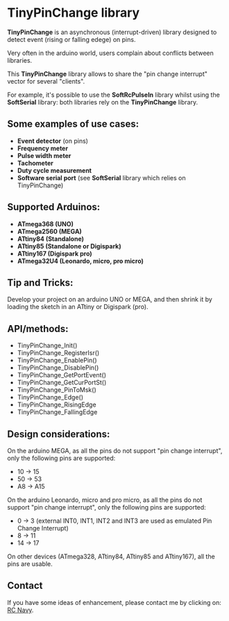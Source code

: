 TinyPinChange library
=====================

**TinyPinChange** is an asynchronous (interrupt-driven) library designed to detect event (rising or falling edege) on pins.

Very often in the arduino world, users complain about conflicts between libraries.

This **TinyPinChange** library allows to share the "pin change interrupt" vector for several "clients".

For example, it's possible to use the **SoftRcPulseIn** library whilst using the **SoftSerial** library: both libraries rely on the **TinyPinChange** library.

Some examples of use cases:
-------------------------
* **Event detector** (on pins)
* **Frequency meter**
* **Pulse width meter**
* **Tachometer**
* **Duty cycle measurement**
* **Software serial port** (see **SoftSerial** library which relies on TinyPinChange)

Supported Arduinos:
------------------
* **ATmega368 (UNO)**
* **ATmega2560 (MEGA)**
* **ATtiny84 (Standalone)**
* **ATtiny85 (Standalone or Digispark)**
* **ATtiny167 (Digispark pro)**
* **ATmega32U4 (Leonardo, micro, pro micro)**

Tip and Tricks:
--------------
Develop your project on an arduino UNO or MEGA, and then shrink it by loading the sketch in an ATtiny or Digispark (pro).

API/methods:
-----------
* TinyPinChange_Init()
* TinyPinChange_RegisterIsr()
* TinyPinChange_EnablePin()
* TinyPinChange_DisablePin()
* TinyPinChange_GetPortEvent()
* TinyPinChange_GetCurPortSt()
* TinyPinChange_PinToMsk()
* TinyPinChange_Edge()
* TinyPinChange_RisingEdge
* TinyPinChange_FallingEdge

Design considerations:
---------------------
On the arduino MEGA, as all the pins do not support "pin change interrupt", only the following pins are supported:

* 10 -> 15
* 50 -> 53
* A8 -> A15

On the arduino Leonardo, micro and pro micro, as all the pins do not support "pin change interrupt", only the following pins are supported:

* 0 -> 3 (external INT0, INT1, INT2 and INT3 are used as emulated Pin Change Interrupt)
* 8 -> 11
* 14 -> 17

On other devices (ATmega328, ATtiny84, ATtiny85 and ATtiny167), all the pins are usable.

Contact
-------

If you have some ideas of enhancement, please contact me by clicking on: [RC Navy](http://p.loussouarn.free.fr/contact.html).

